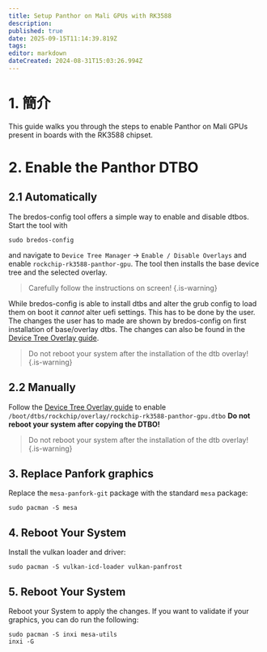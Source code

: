 ```yaml
---
title: Setup Panthor on Mali GPUs with RK3588
description:
published: true
date: 2025-09-15T11:14:39.819Z
tags:
editor: markdown
dateCreated: 2024-08-31T15:03:26.994Z
---
```


# 1. 簡介

This guide walks you through the steps to enable Panthor on Mali GPUs present in boards with the RK3588 chipset.

# 2. Enable the Panthor DTBO

## 2.1 Automatically

The bredos-config tool offers a simple way to enable and disable dtbos. Start the tool with

```
sudo bredos-config
```

and navigate to `Device Tree Manager` -> `Enable / Disable Overlays` and enable `rockchip-rk3588-panthor-gpu`. The tool then installs the base device tree and the selected overlay.

> Carefully follow the instructions on screen!
> {.is-warning}

While bredos-config is able to install dtbs and alter the grub config to load them on boot it _cannot_ alter uefi settings. This has to be done by the user. The changes the user has to made are shown by bredos-config on first installation of base/overlay dtbs. The changes can also be found in the [Device Tree Overlay guide](/how-to/how-to-enable-dtbos).

> Do not reboot your system after the installation of the dtb overlay!
> {.is-warning}

## 2.2 Manually

Follow the [Device Tree Overlay guide](/how-to/how-to-enable-dtbos) to enable
`/boot/dtbs/rockchip/overlay/rockchip-rk3588-panthor-gpu.dtbo`
**Do not reboot your system after copying the DTBO!**

> Do not reboot your system after the installation of the dtb overlay!
> {.is-warning}

## 3. Replace Panfork graphics

Replace the `mesa-panfork-git` package with the standard `mesa` package:

```
sudo pacman -S mesa
```

## 4. Reboot Your System

Install the vulkan loader and driver:

```
sudo pacman -S vulkan-icd-loader vulkan-panfrost
```

## 5. Reboot Your System

Reboot your System to apply the changes. If you want to validate if your graphics, you can do run the following:

```
sudo pacman -S inxi mesa-utils
inxi -G
```
